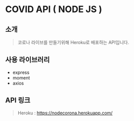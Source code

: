 # COVID API ( NODE JS )

## 소개
> 코로나 라이브를 만들기위해 Heroku로 배포하는 API입니다.

## 사용 라이브러리
+ express
+ moment
+ axios

## API 링크
> Heroku : https://nodecorona.herokuapp.com/
